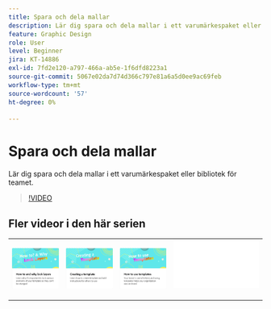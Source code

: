 ```yaml
---
title: Spara och dela mallar
description: Lär dig spara och dela mallar i ett varumärkespaket eller bibliotek för teamet
feature: Graphic Design
role: User
level: Beginner
jira: KT-14886
exl-id: 7fd2e120-a797-466a-ab5e-1f6dfd8223a1
source-git-commit: 5067e02da7d74d366c797e81a6a5d0ee9ac69feb
workflow-type: tm+mt
source-wordcount: '57'
ht-degree: 0%

---
```


# Spara och dela mallar

Lär dig spara och dela mallar i ett varumärkespaket eller bibliotek för teamet.

>[!VIDEO](https://video.tv.adobe.com/v/3427098?quality=12&learn=on&hidetitle=true)

## Fler videor i den här serien

<table style="table-layout:fixed">
<tr>
    <td>
            <a href="lock-layers.md">
                <img alt="Så här låser du lager och varför" src="assets/lock-layers.png" />
            </a>
    </td>
    <td>
         <a href="create-templates.md">
            <img alt="Skapa en mall" src="assets/create-template.png" />
         </a>
    </td>
    <td>
            <a href="use-templates.md">
                <img alt="Använda mallar" src="assets/use-templates.png" />
            </a>
    </td>
    <td>
      <img alt="Avgränsare" src="../assets/Whitespacer.png" />
      <div>
      <br>
    </td>
</tr>
</table>
